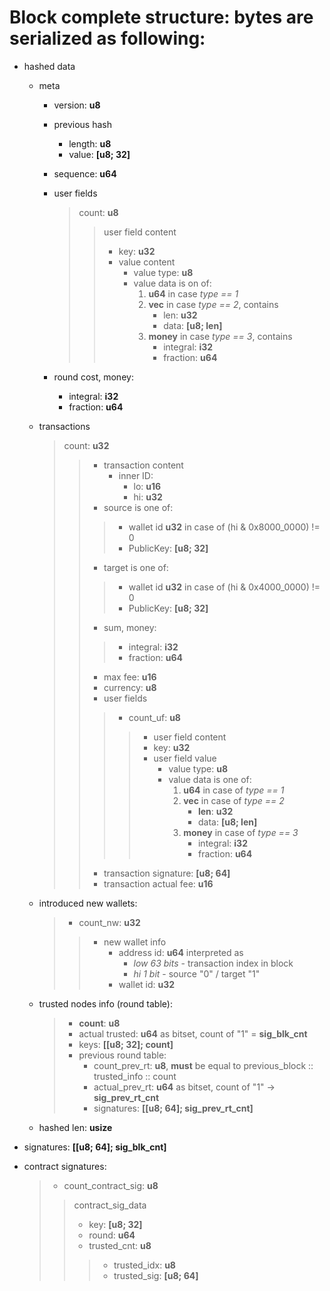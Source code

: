 # Block complete structure: bytes are serialized as following:

- hashed data
    - meta
        - version: **u8**
        - previous hash
            - length: **u8**
            - value: **[u8; 32]**
        - sequence: **u64**
        - user fields
            > count: **u8**
            >> user field content
            >> - key: **u32**
            >> - value content
            >>     - value type: **u8**
            >>      - value data is on of:
            >>          1. **u64** in case *type == 1*
            >>          2. **vec** in case *type == 2*, contains
            >>              - len: **u32**
            >>              - data: **[u8; len]**
            >>          3. **money** in case *type == 3*, contains
            >>              - integral: **i32**
            >>              - fraction: **u64**

        - round cost, money:
            - integral: **i32**
            - fraction: **u64**

    - transactions
        > count: **u32**
        >> - transaction content
        >>      - inner ID:
        >>          - lo: **u16**
        >>          - hi: **u32**
        >> - source is one of:
        >>>    - wallet id **u32** in case of (hi & 0x8000_0000) != 0
        >>>    -  PublicKey: **[u8; 32]**
        >>  - target is one of:
        >>>    - wallet id **u32** in case of (hi & 0x4000_0000) != 0
        >>>    - PublicKey: **[u8; 32]**
        >> - sum, money:
        >>>    - integral: **i32**
        >>>    - fraction: **u64**
        >> - max fee: **u16**
        >> - currency: **u8**
        >>- user fields
        >>>- count_uf: **u8**
        >>>>- user field content
        >>>>- key: **u32**
        >>>>- user field value
        >>>>    - value type: **u8**
        >>>>    - value data is one of:
        >>>>        1. **u64** in case of *type == 1*
        >>>>        2. **vec** in case of *type == 2*
        >>>>            - **len**: **u32**
        >>>>            - data: **[u8; len]**
        >>>>        3. **money** in case of *type == 3*
        >>>>            - integral: **i32**
        >>>>            - fraction: **u64**
        >>- transaction signature: **[u8; 64]**
        >>- transaction actual fee: **u16**

    - introduced new wallets:
        >- count_nw: **u32**
        >>- new wallet info
        >>      - address id: **u64** interpreted as
        >>          - *low 63 bits* - transaction index in block
        >>          - *hi 1 bit* - source "0" / target "1"
        >>      - wallet id: **u32**

    - trusted nodes info (round table):
        >- **count**: **u8**
        >- actual trusted: **u64** as bitset, count of "1" = **sig_blk_cnt**
        >- keys: **[[u8; 32]; count]**
        >- previous round table:
        >   - count_prev_rt: **u8**, **must** be equal to previous_block :: trusted_info :: count
        >   - actual_prev_rt: **u64** as bitset, count of "1" -> **sig_prev_rt_cnt**
        >   - signatures: **[[u8; 64]; sig_prev_rt_cnt]**
    - hashed len: **usize**

- signatures: **[[u8; 64]; sig_blk_cnt]**
    
- contract signatures:
    >- count_contract_sig: **u8**
    >> contract_sig_data
    >>  - key: **[u8; 32]**
    >>  - round: **u64**
    >>  - trusted_cnt: **u8**
    >>> - trusted_idx: **u8**
    >>> - trusted_sig: **[u8; 64]**
